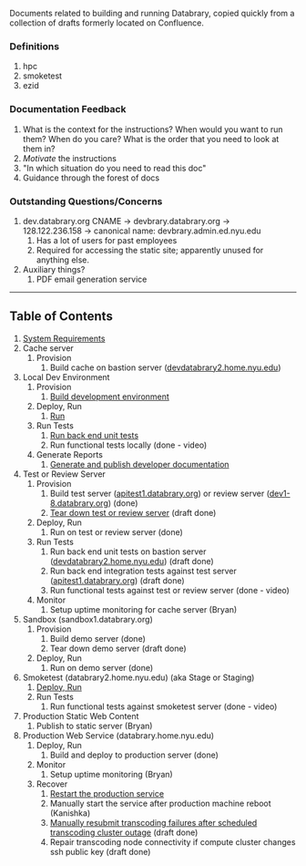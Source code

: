 Documents related to building and running Databrary, copied quickly from a
collection of drafts formerly located on Confluence.

### Definitions
1.  hpc
2.  smoketest
3.  ezid

### Documentation Feedback
1.  What is the context for the instructions? When would you want to
    run them? When do you care? What is the order that you need to
    look at them in?
2.  *Motivate* the instructions
3.  "In which situation do you need to read this doc"
4.  Guidance through the forest of docs

###  Outstanding Questions/Concerns
1.  dev.databrary.org CNAME → devbrary.databrary.org →
    128.122.236.158 → canonical name: devbrary.admin.ed.nyu.edu
    1.  Has a lot of users for past employees
    2.  Required for accessing the static site; apparently unused for anything
        else.
1.  Auxiliary things?
    1.  PDF email generation service

-------

## Table of Contents

1.  [System Requirements](System-Requirements.md)
1.  Cache server
    1.  Provision
        1.  Build cache on bastion server
            ([devdatabrary2.home.nyu.edu](http://devdatabrary2.home.nyu.edu))
1.  Local Dev Environment
    1.  Provision
        1.  [Build development environment](Local-Dev-Environment/Build.md)
    2.  Deploy, Run
        1.  [Run](Local-Dev-Environment/Build-and-Run.md)
    3.  Run Tests
        1.  [Run back end unit tests](Running-Tests.md)
        3.  Run functional tests locally (done - video)
    4.  Generate Reports
        1.  [Generate and publish developer documentation](Update-Github-Pages.md)
1.  Test or Review Server
    1.  Provision
        1.  Build test server
            ([apitest1.databrary.org](http://apitest1.databrary.org)) or
            review server
            ([dev1-8.databrary.org](http://dev1-8.databrary.org)) (done)
        2.  [Tear down test or review
            server](https://github.com/databrary/databrary/wiki/Tear-down-test-or-review-server)
            (draft done)
    2.  Deploy, Run
        1.  Run on test or review server (done)
    3.  Run Tests
        1.  Run back end unit tests on bastion server
            ([devdatabrary2.home.nyu.edu](http://devdatabrary2.home.nyu.edu))
            (draft done)
        2.  Run back end integration tests against test server
            ([apitest1.databrary.org](http://apitest1.databrary.org))
            (draft done)
        3.  Run functional tests against test or review server (done - video)
    4.  Monitor
        1.  Setup uptime monitoring for cache server (Bryan)
1.  Sandbox (sandbox1.databrary.org)
    1.  Provision
        1.  Build demo server (done)
        2.  Tear down demo server (draft done)
    2.  Deploy, Run
        1.  Run on demo server (done)
1. Smoketest (databrary2.home.nyu.edu) (aka Stage or Staging)
    1.  [Deploy, Run](Smoketest-and-Prod--Build-and-Run.md)
    2.  Run Tests
        1.  Run functional tests against smoketest server (done - video)
1. Production Static Web Content
    1.  Publish to static server (Bryan)
1. Production Web Service (databrary.home.nyu.edu)
    1.  Deploy, Run
        1.  Build and deploy to production server (done)
    2.  Monitor
        1.  Setup uptime monitoring (Bryan)
    3.  Recover
        1.  [Restart the production service](Restart-the-production-service.md)
        2.  Manually start the service after production machine reboot (Kanishka)
        3.  [Manually resubmit transcoding failures after scheduled
            transcoding cluster
            outage](https://github.com/databrary/databrary-incubator/blob/master/prototype-reports/clusterOutageJobs.sql)
            (draft done)
        4.  Repair transcoding node connectivity if compute cluster
            changes ssh public key (draft done)
